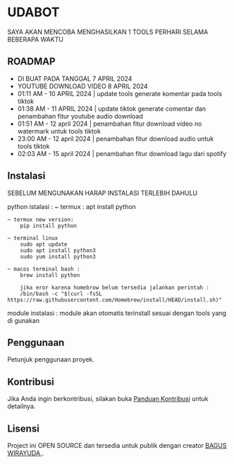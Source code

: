 # UDABOT

SAYA AKAN MENCOBA MENGHASILKAN 1 TOOLS PERHARI SELAMA BEBERAPA WAKTU

## ROADMAP

- DI BUAT PADA TANGGAL 7 APRIL 2024
- YOUTUBE DOWNLOAD VIDEO 8 APRIL 2024
- 01:11 AM - 10 APRIL 2024 | update tools generate komentar pada tools tiktok
- 01:38 AM - 11 APRIL 2024 | update tiktok generate comentar dan penambahan fitur youtube audio download
- 01:51 AM - 12 april 2024 | penambahan fitur download video no watermark untuk tools tiktok
- 23:00 AM - 12 april 2024 | penambahan fitur download audio   untuk tools tiktok
- 02:03 AM - 15 april 2024 | penambahan fitur download lagu dari spotify


## Instalasi

SEBELUM MENGUNAKAN HARAP INSTALASI TERLEBIH DAHULU

python istalasi :
    ~ termux : 
        apt install python 

    ~ termux new version:
        pip install python

    ~ terminal linux 
        sudo apt update
        sudo apt install python3
        sudo yum install python3

    ~ macos terminal bash :
        brew install python

        jika eror karena homebrow belum tersedia jalankan perintah :
        /bin/bash -c "$(curl -fsSL https://raw.githubusercontent.com/Homebrew/install/HEAD/install.sh)"

module instalasi :
    module akan otomatis terinstall sesuai dengan tools yang di gunakan



## Penggunaan

Petunjuk penggunaan proyek.

## Kontribusi

Jika Anda ingin berkontribusi, silakan buka [Panduan Kontribusi](https://github.com/baguswry2001/udabot) untuk detailnya.

## Lisensi

Project ini OPEN SOURCE  dan tersedia untuk publik dengan creator [ BAGUS WIRAYUDA ](t.me/baguswry101101).
